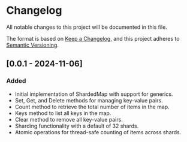 # Changelog

All notable changes to this project will be documented in this file.

The format is based on [Keep a Changelog](https://keepachangelog.com/en/1.1.0/),
and this project adheres to [Semantic Versioning](https://semver.org/spec/v2.0.0.html).

## [0.0.1 - 2024-11-06]
### Added
- Initial implementation of ShardedMap with support for generics.
- Set, Get, and Delete methods for managing key-value pairs.
- Count method to retrieve the total number of items in the map.
- Keys method to list all keys in the map.
- Clear method to remove all key-value pairs.
- Sharding functionality with a default of 32 shards.
- Atomic operations for thread-safe counting of items across shards.